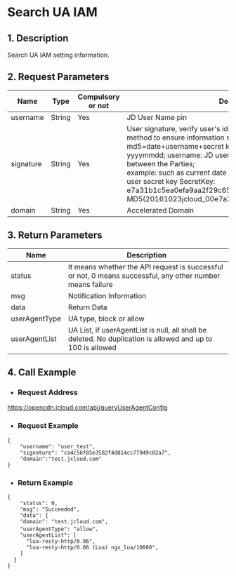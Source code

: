 # **Search UA IAM**

## **1. Description**

Search UA IAM setting information.

## **2. Request Parameters**

| **Name**   | **Type** | **Compulsory or not** | **Description**                                                     |
| ---------- | -------- | ------------ | ------------------------------------------------------------ |
| username   | String   | Yes           | JD User Name pin                                                |
| signature  | String   | Yes           |User signature, verify user's identity information through md5 method to ensure information security. </br>md5=date+username+secret key SecretKey; date: format is yyyymmdd; username: JD user name pin; secret key: agreed between the Parties; </br>example: such as current date 2016-10-23, user pin: jcloud_00, user secret key SecretKey: e7a31b1c5ea0efa9aa2f29c6559f7d61, then the signature is MD5(20161023jcloud_00e7a31b1c5ea0efa9aa2f29c6559f7d61)|
| domain     | String   | Yes           | Accelerated Domain|


## **3. Return Parameters**

| **Name**   | **Description** | 
| ---------- | -------- |
| status  | It means whether the API request is successful or not, 0 means successful, any other number means failure  | 
| msg  | Notification Information | 
| data | Return Data| 
|userAgentType | UA type, block or allow |
|userAgentList | UA List, if userAgentList is null, all shall be deleted. No duplication is allowed and up to 100 is allowed |

## **4. Call Example**

- ### **Request Address**

https://opencdn.jcloud.com/api/queryUserAgentConfig

- ### **Request Example**

```
{
    "username": "user_test",
    "signature": "ca4c56f85e3582f4d814cc77949c82a7",
    "domain":"test.jcloud.com"
}
```

- ### **Return Example**

```
{
    "status": 0,
    "msg": "Succeeded",
    "data": {
    "domain": "test.jcloud.com",
    "userAgentType": "allow"，
    "userAgentList": [
      "lua-resty-http/0.06",
      "lua-resty-http/0.06 (Lua) ngx_lua/10008",
    ]
  }
}
```
